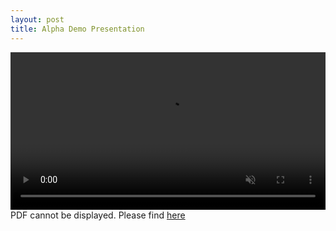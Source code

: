 ```yaml
---
layout: post
title: Alpha Demo Presentation
---
```


<video width="100%" preload="auto" muted controls>
    <source src="https://subtitlevision.github.io/presentations/alpha_demo.mp4" type="video/mp4"/>
</video>
<object data="https://subtitlevision.github.io/presentations/Capstone_Alpha_Demo.pdf)" width="100%" height="500" type="application/pdf">
PDF cannot be displayed. Please find <a href="https://subtitlevision.github.io/presentations/Capstone_Technical_Design.pdf" target="_blank">here</a></object>
